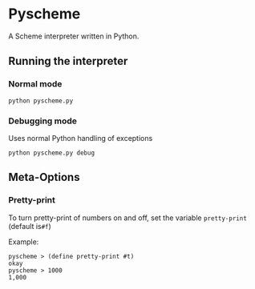 # Pyscheme

A Scheme interpreter written in Python.

## Running the interpreter
### Normal mode

```
python pyscheme.py
```
### Debugging mode
Uses normal Python handling of exceptions

```
python pyscheme.py debug
```

## Meta-Options
### Pretty-print
To turn pretty-print of numbers on and off, set the variable
```pretty-print```
(default is```#f```)

Example:

```
pyscheme > (define pretty-print #t)
okay
pyscheme > 1000
1,000
```
